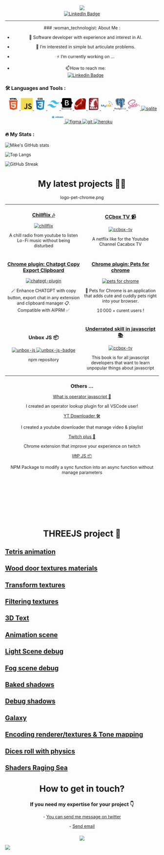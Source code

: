 <img src="https://komarev.com/ghpvc/?username=mikececco&style=flat-square&color=blue" alt=""/>
<div id="header" align="center">
  <img src="https://media.giphy.com/media/M9gbBd9nbDrOTu1Mqx/giphy.gif" width="100"/>
  <div id="badges">
  <a href="https://www.linkedin.com/in/mikececconello/">
    <img src="https://img.shields.io/badge/LinkedIn-blue?style=for-the-badge&logo=linkedin&logoColor=white" alt="LinkedIn Badge"/>
  </a>
    <hr>
  </div>
</div>

<div align="center">
### :woman_technologist: About Me :

- :telescope: Software developer with experience and interest in AI.

- :seedling: I’m interested in simple but articulate problems.

- :zap: I’m currently working on ...

- :mailbox:How to reach me: <br>
   [![Linkedin Badge](https://img.shields.io/badge/-kakbar-blue?style=flat&logo=Linkedin&logoColor=white)](https://www.linkedin.com/in/mikececconello/)
</div>

### :hammer_and_wrench: Languages and Tools :

<div align="center">
  <p align="center"> 
    <a href="https://www.w3.org/html/" target="_blank" rel="noreferrer"> <img src="https://raw.githubusercontent.com/devicons/devicon/master/icons/html5/html5-original-wordmark.svg" alt="html5" width="40" height="40"/> </a>
    <a href="https://developer.mozilla.org/en-US/docs/Web/JavaScript" target="_blank" rel="noreferrer"> <img src="https://raw.githubusercontent.com/devicons/devicon/master/icons/javascript/javascript-original.svg" alt="javascript" width="40" height="40"/> </a> 
    <a href="https://www.w3schools.com/css/" target="_blank" rel="noreferrer"> <img src="https://raw.githubusercontent.com/devicons/devicon/master/icons/css3/css3-original-wordmark.svg" alt="css3" width="40" height="40"/> </a>
    <a href="" target="_blank" rel="noreferrer"> <img src="https://raw.githubusercontent.com/devicons/devicon/master/icons/tailwindcss/tailwindcss-plain.svg" alt="tailwindcss" heigth="40" height="40"/> </a>
    <a href="https://getbootstrap.com" target="_blank" rel="noreferrer"> <img src="https://raw.githubusercontent.com/devicons/devicon/master/icons/bootstrap/bootstrap-plain-wordmark.svg" alt="bootstrap" width="40" height="40"/> </a>
    <a href="https://www.ruby-lang.org/en/" target="_blank" rel="noreferrer"> <img src="https://raw.githubusercontent.com/devicons/devicon/master/icons/ruby/ruby-original.svg" alt="ruby" width="40" height="40"/> </a> 
    <a href="https://rubyonrails.org" target="_blank" rel="noreferrer"> <img src="https://raw.githubusercontent.com/devicons/devicon/master/icons/rails/rails-original-wordmark.svg" alt="rails" width="40" height="40"/> </a> 
    <a href="https://www.mysql.com/" target="_blank" rel="noreferrer"> <img src="https://raw.githubusercontent.com/devicons/devicon/master/icons/mysql/mysql-original-wordmark.svg" alt="mysql" width="40" height="40"/> </a> 
    <a href="https://www.postgresql.org" target="_blank" rel="noreferrer"> <img src="https://raw.githubusercontent.com/devicons/devicon/master/icons/postgresql/postgresql-original-wordmark.svg" alt="postgresql" width="40" height="40"/> </a> 
    <a href="https://sass-lang.com" target="_blank" rel="noreferrer"> <img src="https://raw.githubusercontent.com/devicons/devicon/master/icons/sass/sass-original.svg" alt="sass" width="40" height="40"/> </a> 
    <a href="https://www.sqlite.org/" target="_blank" rel="noreferrer"> <img src="https://www.vectorlogo.zone/logos/sqlite/sqlite-icon.svg" alt="sqlite" width="40" height="40"/> </a> 
    <a href="https://webpack.js.org" target="_blank" rel="noreferrer"> <img src="https://raw.githubusercontent.com/devicons/devicon/d00d0969292a6569d45b06d3f350f463a0107b0d/icons/webpack/webpack-original-wordmark.svg" alt="webpack" width="40" height="40"/> </a>
    <a href="https://www.figma.com/" target="_blank" rel="noreferrer"> <img src="https://www.vectorlogo.zone/logos/figma/figma-icon.svg" alt="figma" width="40" height="40"/> </a> 
    <a href="https://git-scm.com/" target="_blank" rel="noreferrer"> <img src="https://www.vectorlogo.zone/logos/git-scm/git-scm-icon.svg" alt="git" width="40" height="40"/> </a> 
    <a href="https://heroku.com" target="_blank" rel="noreferrer"> <img src="https://www.vectorlogo.zone/logos/heroku/heroku-icon.svg" alt="heroku" width="40" height="40"/> </a> 
  </p>
  
<!--   <img src="https://github.com/devicons/devicon/blob/master/icons/css3/css3-plain-wordmark.svg"  title="CSS3" alt="CSS" width="40" height="40"/>&nbsp;
  <img src="https://github.com/devicons/devicon/blob/master/icons/html5/html5-original.svg" title="HTML5" alt="HTML" width="40" height="40"/>&nbsp;
  <img src="https://github.com/devicons/devicon/blob/master/icons/javascript/javascript-original.svg" title="JavaScript" alt="JavaScript" width="40" height="40"/>&nbsp;
  <img src="https://github.com/devicons/devicon/blob/master/icons/nodejs/nodejs-original-wordmark.svg" title="NodeJS" alt="NodeJS" width="40" height="40"/>&nbsp;
  <img src="https://github.com/devicons/devicon/blob/master/icons/ruby/ruby-original-wordmark.svg" title="Ruby" alt="Ruby" width="40" height="40"/>&nbsp;
  <img src="https://github.com/devicons/devicon/blob/master/icons/rails/rails-original-wordmark.svg" title="Rails" alt="Rails" width="40" height="40"/>&nbsp; -->
</div>


### :fire: My Stats :

![Mike's GitHub stats](https://github-readme-stats.vercel.app/api?username=mikececco&theme=dark)

![Top Langs](https://github-readme-stats.vercel.app/api/top-langs/?username=mikececco&theme=monokai&hide_progress=true)

![GitHub Streak](https://streak-stats.demolab.com?user=mikececco&theme=onedark&border_radius=10&date_format=j%20M%5B%20Y%5D)

<!-- Projects -->
<h1 align="center">My latest projects 👨‍💻</h1>
<div align="center">
  <table>
        <tr>
            <td width="50%">
                <h3 align="center">
                    <a href="https://chillflix-radio.com/" target="_blank" rel="noreferrer"> Chillflix 🎶</a>
                </h3>
                <p align="center">
                    <a href="https://chillflix-radio.com/" target="_blank" rel="noreferrer"> <img src="./static/chillflix.gif" alt="chillflix"/> </a>
                    <p align="center">
                        A chill radio from youtube to listen Lo-Fi music without being disturbed
                    </p>
            </p>
            </td>
            <td width="50%">
                <h3 align="center">
                    <a href="https://cacabox-tv.com/" target="_blank" rel="noreferrer">CCbox TV 📹</a>
                </h3>
                <p align="center">
                    <a href="https://cacabox-tv.com/" target="_blank" rel="noreferrer"> <img src="./static/ccbox-tv.gif" alt="ccbox-tv"/> </a>
                    <p align="center">
                        A netflix like for the Youtube Channel Cacabox TV
                    </p>
                </p>
            </td>
        </tr>
        <tr>
            <td width="50%">
                <h3 align="center">
                    <a href="https://chrome.google.com/webstore/detail/chatpgt-copy-export-clipb/pepppbfidpcpglligpchbmdnjpjiidae" target="_blank" rel="noreferrer"> Chrome plugin: Chatpgt Copy Export Clipboard </a>
                </h3>
                <p align="center">
                    <a href="https://chrome.google.com/webstore/detail/chatpgt-copy-export-clipb/pepppbfidpcpglligpchbmdnjpjiidae" target="_blank" rel="noreferrer"> <img src="./static/logo-chatgpt-plugin.png" alt="chatpgt-plugin" width="50%"/> </a>
                    <p align="center">
                       🪄 Enhance CHATGPT with copy button, export chat in any extension and clipboard manager 📋. Compatible with AIPRM ✅
                    </p>
            </p>
            </td>
                        <td width="50%">
                <h3 align="center">
                    <a href="https://chrome.google.com/webstore/detail/pets-chrome/ifaicffibnedodkbekogndkdfeojcofb" target="_blank" rel="noreferrer">Chrome plugin: Pets for chrome</a>
                </h3>
                <p align="center">
                    <a href="https://chrome.google.com/webstore/detail/pets-chrome/ifaicffibnedodkbekogndkdfeojcofb" target="_blank" rel="noreferrer"> <img src="./static/logo-pet-chrome.png" alt="pets for chrome" width="50%"/> </a>
                    <p align="center">
                        🐾 Pets for Chrome is an application that adds cute and cuddly pets right into your browser.
                    </p>
                        <p align="center">
                        10 000 + curent users ! 
                    </p>
            </p>
            </td>logo-pet-chrome.png
        <tr>
            <td width="50%">
                <h3 align="center">Unbox JS 📦</h3>
                <p align="center">
                    <a href="https://www.npmjs.com/package/unbox-js" target="_blank" rel="noreferrer"> <img src="./static/unbox-js.gif" alt="unbox-js"/> </a>
                    <a href="https://www.npmjs.com/package/unbox-js" target="blank"><img src="https://img.shields.io/npm/dy/unbox-js" alt="unbox-js-badge" /></a>
                    <p align="center">
                        npm repository
                    </p>
                </p>
            </td>
            <td width="50%" align="center">
                <h3 align="center">
                <a href="https://codeoz.gumroad.com/l/RXLYp" target="_blank" rel="noreferrer">Underrated skill in javascript 📚</a>
                </h3>
                <p align="center">
                    <a href="https://codeoz.gumroad.com/l/RXLYp" target="_blank" rel="noreferrer"> <img src="./static/ebook-underrated.png" alt="ccbox-tv" /> </a>
                    <p align="center">
                        This book is for all javascript developers that want to learn unpopular things about javascript
                    </p>
                </p>
            </td>
        </tr>
  </table>
</div>

<h3 align="center">Others ...</h3>
                <p align="center">
                    <p align="center">
                        <a href="https://marketplace.visualstudio.com/items?itemName=code-oz.what-is-operator-javascript" target="_blank" rel="noreferrer">What is operator javascript 🔌 </a>
                        <p align="center">
                            I created an operator lookup plugin for all VSCode user!
                        </p>
                    </p>
                </p>
                <p align="center">
                    <p align="center">
                        <a href="https://github.com/Code-Oz/youtube-dl-front" target="_blank" rel="noopener" > YT Downloader 🛠</a>
                        <p align="center">
                            I created a youtube downloader that manage video & playlist
                        </p>
                    </p>
                </p>
                <p align="center">
                    <p align="center">
                        <a href="https://chrome.google.com/webstore/detail/beta-twitch-plus/ahdoacgdgcgkhmajnmibefppffbbkgnl?hl=fr&authuser=0" target="_blank" rel="noopener"> Twitch plus 🤖</a> 
                        <p align="center">
                            Chrome extension that improve your experience on twitch
                        </p>
                    </p>
                </p>
                <p align="center">
                    <p align="center">
                        <a href="https://www.npmjs.com/package/liftp-js" target="_blank" rel="noopener"> liftP JS 📦</a> 
                        <p align="center">
                            NPM Package to modify a sync function into an async function without manage parameters
                        </p>
                    </p>
                </p>
                <p style='margin-bottom: 175px'>
                </p> 

<p style="margin: 15px;" align="center">
    <h1 align="center">THREEJS project 🎥</h1>
    <h2> <a href="https://eloquent-panda-0b559c.netlify.app/" target="_blank"> Tetris animation </a> </h2>
    <h2> <a href="https://nimble-stroopwafel-0b8154.netlify.app/" target="_blank"> Wood door textures materials </a> </h2>
    <h2> <a href="https://hilarious-cheesecake-2cef3e.netlify.app/" target="_blank"> Transform textures </a> </h2>
    <h2> <a href="https://flourishing-manatee-68cd50.netlify.app" target="_blank"> Filtering textures </a> </h2>
    <h2> <a href="https://zippy-frangollo-0cfaaf.netlify.app" target="_blank"> 3D Text </a> </h2>
    <h2> <a href="https://vermillion-fudge-67b838.netlify.app/" target="_blank"> Animation scene </a> </h2>
    <h2> <a href="https://sparkling-pastelito-df786f.netlify.app/" target="_blank"> Light Scene debug </a> </h2>
        <h2> <a href="https://charming-belekoy-130aaa.netlify.app" target="_blank"> Fog scene debug </a> </h2>
    <h2> <a href="https://roaring-rugelach-9ba47a.netlify.app/" target="_blank"> Baked shadows </a> </h2>
    <h2> <a href="https://prismatic-blini-187ac1.netlify.app" target="_blank"> Debug shadows </a> </h2>
   <h2> <a href="https://wondrous-semifreddo-df312d.netlify.app/" target="_blank"> Galaxy </a> </h2>
   <h2> <a href="https://gentle-mermaid-665206.netlify.app/" target="_blank"> Encoding renderer/textures & Tone mapping </a> </h2>
    <h2> <a href="https://resilient-caramel-d2bd2a.netlify.app/" target="_blank"> Dices roll with physics </a> </h2>
    <h2> <a href="https://cheerful-strudel-3e4d82.netlify.app/" target="_blank"> Shaders Raging Sea </a> </h2>
   
</p>
    

<!-- Contact -->
<h1 align="center">How to get in touch?</h1>
<h3 align="center">If you need my expertise for your project 👇</h3>
<p align="center">
    - <a href="https://twitter.com/messages/compose?recipient_id=1270463775309795333" target="_blank" rel="noopener"> You can send me message on twitter</a>
</p> 
<p align="center">
    - <a href="mailto:codeoz.pro@gmail.com">Send email</a>
    <p style='margin-bottom: 20px'>
    </p>
</p>  
<p align="center">
    <img align="center" src="https://media.giphy.com/media/z5iCvo1oCbqt7ukMQs/giphy.gif">
</p>

![](https://quotes-github-readme.vercel.app/api?type=horizontal&theme=radical)

